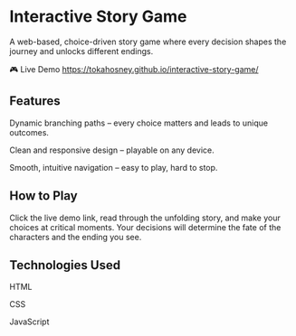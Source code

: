 # Interactive Story Game
A web-based, choice-driven story game where every decision shapes the journey and unlocks different endings.

🎮 Live Demo
https://tokahosney.github.io/interactive-story-game/

##  Features
Dynamic branching paths – every choice matters and leads to unique outcomes.

Clean and responsive design – playable on any device.

Smooth, intuitive navigation – easy to play, hard to stop.

## How to Play
Click the live demo link, read through the unfolding story, and make your choices at critical moments.
Your decisions will determine the fate of the characters and the ending you see.

## Technologies Used
HTML

CSS

JavaScript
